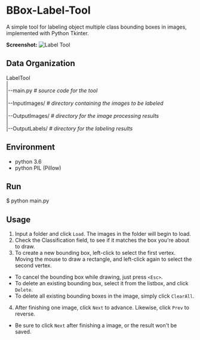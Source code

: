 BBox-Label-Tool
===============

A simple tool for labeling object multiple class bounding boxes in images, implemented with Python Tkinter.


**Screenshot:**
![Label Tool](./screenshot.png)

Data Organization
-----------------
LabelTool  
|  
|--main.py   *# source code for the tool*  
|  
|--InputImages/   *# directory containing the images to be labeled*  
|  
|--OutputImages/   *# directory for the image processing results*  
|  
|--OutputLabels/   *# directory for the labeling results*  

Environment
----------
- python 3.6
- python PIL (Pillow)

Run
-------
$ python main.py

Usage
-----
1. Input a folder and click `Load`. The images in the folder will begin to load.
2. Check the Classification field, to see if it matches the box you're about to draw.
3. To create a new bounding box, left-click to select the first vertex. Moving the mouse to draw a rectangle, and left-click again to select the second vertex.
  - To cancel the bounding box while drawing, just press `<Esc>`.
  - To delete an existing bounding box, select it from the listbox, and click `Delete`.
  - To delete all existing bounding boxes in the image, simply click `ClearAll`.
4. After finishing one image, click `Next` to advance. Likewise, click `Prev` to reverse.
  - Be sure to click `Next` after finishing a image, or the result won't be saved. 
